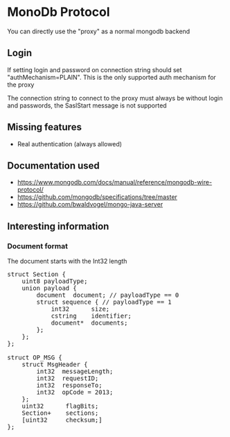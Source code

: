 # MonoDb Protocol

You can directly use the "proxy" as a normal mongodb backend

## Login

If setting login and password on connection string should set "authMechanism=PLAIN". This
is the only supported auth mechanism for the proxy

The connection string to connect to the proxy must always be without login and passwords,
the SaslStart message is not supported

## Missing features

* Real authentication (always allowed)

## Documentation used

* https://www.mongodb.com/docs/manual/reference/mongodb-wire-protocol/
* https://github.com/mongodb/specifications/tree/master
* https://github.com/bwaldvogel/mongo-java-server

## Interesting information

### Document format

The document starts with the Int32 length

<pre>
struct Section {
    uint8 payloadType;
    union payload {
        document  document; // payloadType == 0
        struct sequence { // payloadType == 1
            int32      size;
            cstring    identifier;
            document*  documents;
        };
    };
};

struct OP_MSG {
    struct MsgHeader {
        int32  messageLength;
        int32  requestID;
        int32  responseTo;
        int32  opCode = 2013;
    };
    uint32      flagBits;
    Section+    sections;
    [uint32     checksum;]
};

</pre>